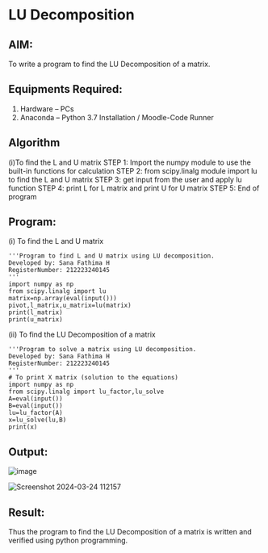# LU Decomposition 

## AIM:
To write a program to find the LU Decomposition of a matrix.

## Equipments Required:
1. Hardware – PCs
2. Anaconda – Python 3.7 Installation / Moodle-Code Runner

## Algorithm
(i)To find the L and U matrix
STEP 1:
Import the numpy module to use the built-in functions for calculation
STEP 2:
from scipy.linalg module import lu to find the L and U matrix
STEP 3:
get input from the user and apply lu function
STEP 4:
print L for L matrix and print U for U matrix
STEP 5:
End of program

## Program:
(i) To find the L and U matrix
```
'''Program to find L and U matrix using LU decomposition.
Developed by: Sana Fathima H
RegisterNumber: 212223240145
'''
import numpy as np
from scipy.linalg import lu
matrix=np.array(eval(input()))
pivot,l_matrix,u_matrix=lu(matrix)
print(l_matrix)
print(u_matrix)
```
(ii) To find the LU Decomposition of a matrix
```
'''Program to solve a matrix using LU decomposition.
Developed by: Sana Fathima H 
RegisterNumber: 212223240145
'''
# To print X matrix (solution to the equations)
import numpy as np
from scipy.linalg import lu_factor,lu_solve
A=eval(input())
B=eval(input())
lu=lu_factor(A)
x=lu_solve(lu,B)
print(x)
```

## Output:
![image](https://github.com/Sanafathima95773/LU-Decomposition/assets/147084627/f58d039d-fe94-4946-bfa6-b65d978927f1)


![Screenshot 2024-03-24 112157](https://github.com/Sanafathima95773/LU-Decomposition/assets/147084627/e87f98e0-a5a3-45bf-b114-ce717af9f994)


## Result:
Thus the program to find the LU Decomposition of a matrix is written and verified using python programming.


